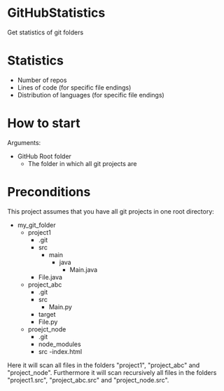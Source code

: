 # GitHubStatistics
Get statistics of git folders
  
# Statistics
- Number of repos
- Lines of code (for specific file endings)
- Distribution of languages (for specific file endings)

# How to start
Arguments:
- GitHub Root folder
  - The folder in which all git projects are
  
# Preconditions

This project assumes that you have all git projects in one root directory:
- my_git_folder
  - project1
    - .git
    - src
      - main
        - java
          - Main.java
    - File.java
  - project_abc
    - .git
    - src
      - Main.py
    - target
    - File.py
  - proejct_node
    - .git
    - node_modules
    - src
      -index.html
      
Here it will scan all files in the folders "project1", "project_abc" and "project_node". Furthermore it will scan recursively all files in the folders "project1.src", "project_abc.src" and "project_node.src".
